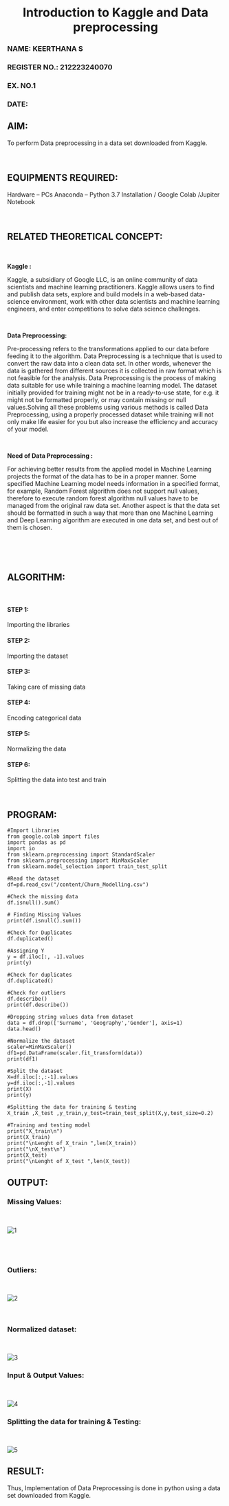 <H1 ALIGN =CENTER>Introduction to Kaggle and Data preprocessing</H1>

<H3>NAME: KEERTHANA S</H3>
<H3>REGISTER NO.: 212223240070</H3>
<H3>EX. NO.1</H3>
<H3>DATE:</H3>


## AIM:
To perform Data preprocessing in a data set downloaded from Kaggle.

<br>

## EQUIPMENTS REQUIRED:
Hardware – PCs
Anaconda – Python 3.7 Installation / Google Colab /Jupiter Notebook

<br>

## RELATED THEORETICAL CONCEPT:
<br>

**Kaggle :**

Kaggle, a subsidiary of Google LLC, is an online community of data scientists and machine learning practitioners. Kaggle allows users to find and publish data sets, explore and build models in a web-based data-science environment, work with other data scientists and machine learning engineers, and enter competitions to solve data science challenges.

<br>

**Data Preprocessing:**

Pre-processing refers to the transformations applied to our data before feeding it to the algorithm. Data Preprocessing is a technique that is used to convert the raw data into a clean data set. In other words, whenever the data is gathered from different sources it is collected in raw format which is not feasible for the analysis.
Data Preprocessing is the process of making data suitable for use while training a machine learning model. The dataset initially provided for training might not be in a ready-to-use state, for e.g. it might not be formatted properly, or may contain missing or null values.Solving all these problems using various methods is called Data Preprocessing, using a properly processed dataset while training will not only make life easier for you but also increase the efficiency and accuracy of your model.

<br>

**Need of Data Preprocessing :**

For achieving better results from the applied model in Machine Learning projects the format of the data has to be in a proper manner. Some specified Machine Learning model needs information in a specified format, for example, Random Forest algorithm does not support null values, therefore to execute random forest algorithm null values have to be managed from the original raw data set.
Another aspect is that the data set should be formatted in such a way that more than one Machine Learning and Deep Learning algorithm are executed in one data set, and best out of them is chosen.

<br>
<br>
<br>

## ALGORITHM:
<br>

#### STEP 1:
Importing the libraries<BR>
#### STEP 2:
Importing the dataset<BR>
#### STEP 3:
Taking care of missing data<BR>
#### STEP 4:
Encoding categorical data<BR>
#### STEP 5:
Normalizing the data<BR>
#### STEP 6:
Splitting the data into test and train<BR>

<br>

##  PROGRAM:
```
#Import Libraries
from google.colab import files
import pandas as pd
import io
from sklearn.preprocessing import StandardScaler
from sklearn.preprocessing import MinMaxScaler
from sklearn.model_selection import train_test_split

#Read the dataset
df=pd.read_csv("/content/Churn_Modelling.csv")

#Check the missing data
df.isnull().sum()

# Finding Missing Values
print(df.isnull().sum())

#Check for Duplicates
df.duplicated()

#Assigning Y
y = df.iloc[:, -1].values
print(y)

#Check for duplicates
df.duplicated()

#Check for outliers
df.describe()
print(df.describe())

#Dropping string values data from dataset
data = df.drop(['Surname', 'Geography','Gender'], axis=1)
data.head()

#Normalize the dataset
scaler=MinMaxScaler()
df1=pd.DataFrame(scaler.fit_transform(data))
print(df1)

#Split the dataset
X=df.iloc[:,:-1].values
y=df.iloc[:,-1].values
print(X)
print(y)

#Splitting the data for training & testing
X_train ,X_test ,y_train,y_test=train_test_split(X,y,test_size=0.2)

#Training and testing model
print("X_train\n")
print(X_train)
print("\nLenght of X_train ",len(X_train))
print("\nX_test\n")
print(X_test)
print("\nLenght of X_test ",len(X_test))
```
## OUTPUT:
### Missing Values:
<br>

![1](https://github.com/user-attachments/assets/3af96bcb-8bc0-4407-ba2c-5c19224b7d1e)
<br>
<br>
<br>
<br>

### Outliers:
<br>

![2](https://github.com/user-attachments/assets/95e926f6-d411-482f-99e7-d6a0192c4111)

<br>

### Normalized dataset:
<br>

![3](https://github.com/user-attachments/assets/d4fff95e-b747-4477-8e90-92a230ff93fb)

  
### Input & Output Values:
<br>

![4](https://github.com/user-attachments/assets/64d0988e-3d02-458b-806d-e0e6bdb29c70)

### Splitting the data for training & Testing:
<br>

![5](https://github.com/user-attachments/assets/e8efc242-91f5-4268-9392-0610103a1ca6)
<br>

## RESULT:
Thus, Implementation of Data Preprocessing is done in python  using a data set downloaded from Kaggle.


